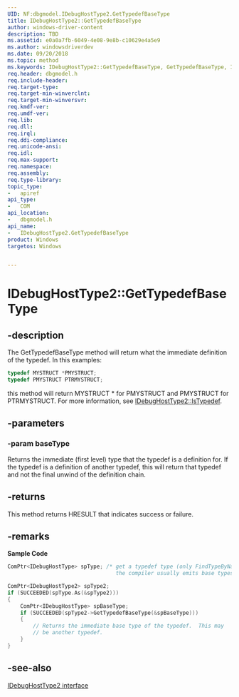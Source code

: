 ```yaml
---
UID: NF:dbgmodel.IDebugHostType2.GetTypedefBaseType
title: IDebugHostType2::GetTypedefBaseType
author: windows-driver-content
description: TBD
ms.assetid: e0a0a7fb-6049-4e08-9e8b-c10629e4a5e9
ms.author: windowsdriverdev
ms.date: 09/20/2018 
ms.topic: method
ms.keywords: IDebugHostType2::GetTypedefBaseType, GetTypedefBaseType, IDebugHostType2.GetTypedefBaseType, IDebugHostType2::GetTypedefBaseType, IDebugHostType2.GetTypedefBaseType
req.header: dbgmodel.h
req.include-header:
req.target-type:
req.target-min-winverclnt:
req.target-min-winversvr:
req.kmdf-ver:
req.umdf-ver:
req.lib:
req.dll:
req.irql: 
req.ddi-compliance:
req.unicode-ansi:
req.idl:
req.max-support:
req.namespace:
req.assembly:
req.type-library: 
topic_type: 
-	apiref
api_type: 
-	COM
api_location: 
-	dbgmodel.h
api_name: 
-	IDebugHostType2.GetTypedefBaseType
product: Windows
targetos: Windows


---
```


# IDebugHostType2::GetTypedefBaseType


## -description

The GetTypedefBaseType method will return what the immediate definition of the typedef. In this examples: 

```cpp
typedef MYSTRUCT *PMYSTRUCT;
typedef PMYSTRUCT PTRMYSTRUCT;
```

this method will return MYSTRUCT * for PMYSTRUCT and PMYSTRUCT for PTRMYSTRUCT. For more information, see [IDebugHostType2::IsTypedef](nf-dbgmodel-idebughosttype2-istypedef.md). 


## -parameters

### -param baseType
Returns the immediate (first level) type that the typedef is a definition for. If the typedef is a definition of another typedef, this will return that typedef and not the final unwind of the definition chain.


## -returns
This method returns HRESULT that indicates success or failure.

## -remarks

**Sample Code**

```cpp
ComPtr<IDebugHostType> spType; /* get a typedef type (only FindTypeByName since 
                                  the compiler usually emits base types for data) */

ComPtr<IDebugHostType2> spType2;
if (SUCCEEDED(spType.As(&spType2)))
{
    ComPtr<IDebugHostType> spBaseType;
    if (SUCCEEDED(spType2->GetTypedefBaseType(&spBaseType)))
    {
        // Returns the immediate base type of the typedef.  This may 
        // be another typedef.
    }
}
```

## -see-also

[IDebugHostType2 interface](nn-dbgmodel-idebughosttype2.md)